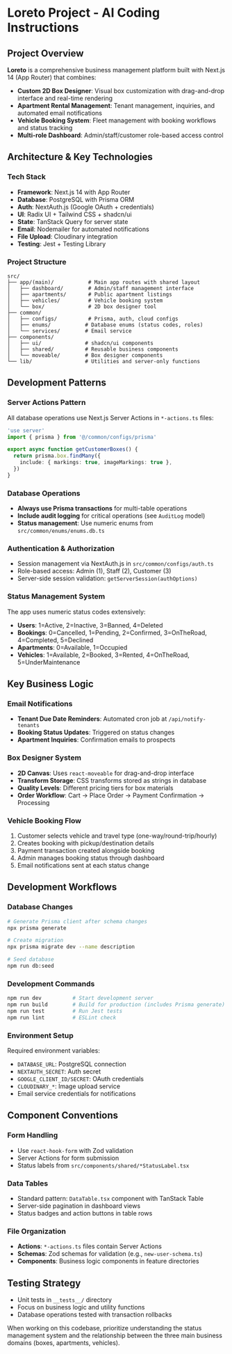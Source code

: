 # Loreto Project - AI Coding Instructions

## Project Overview

**Loreto** is a comprehensive business management platform built with Next.js 14 (App Router) that combines:

- **Custom 2D Box Designer**: Visual box customization with drag-and-drop interface and real-time rendering
- **Apartment Rental Management**: Tenant management, inquiries, and automated email notifications
- **Vehicle Booking System**: Fleet management with booking workflows and status tracking
- **Multi-role Dashboard**: Admin/staff/customer role-based access control

## Architecture & Key Technologies

### Tech Stack

- **Framework**: Next.js 14 with App Router
- **Database**: PostgreSQL with Prisma ORM
- **Auth**: NextAuth.js (Google OAuth + credentials)
- **UI**: Radix UI + Tailwind CSS + shadcn/ui
- **State**: TanStack Query for server state
- **Email**: Nodemailer for automated notifications
- **File Upload**: Cloudinary integration
- **Testing**: Jest + Testing Library

### Project Structure

```
src/
├── app/(main)/           # Main app routes with shared layout
│   ├── dashboard/        # Admin/staff management interface
│   ├── apartments/       # Public apartment listings
│   ├── vehicles/         # Vehicle booking system
│   └── box/              # 2D box designer tool
├── common/
│   ├── configs/          # Prisma, auth, cloud configs
│   ├── enums/           # Database enums (status codes, roles)
│   └── services/        # Email service
├── components/
│   ├── ui/              # shadcn/ui components
│   ├── shared/          # Reusable business components
│   └── moveable/        # Box designer components
└── lib/                 # Utilities and server-only functions
```

## Development Patterns

### Server Actions Pattern

All database operations use Next.js Server Actions in `*-actions.ts` files:

```typescript
'use server'
import { prisma } from '@/common/configs/prisma'

export async function getCustomerBoxes() {
  return prisma.box.findMany({
    include: { markings: true, imageMarkings: true },
  })
}
```

### Database Operations

- **Always use Prisma transactions** for multi-table operations
- **Include audit logging** for critical operations (see `AuditLog` model)
- **Status management**: Use numeric enums from `src/common/enums/enums.db.ts`

### Authentication & Authorization

- Session management via NextAuth.js in `src/common/configs/auth.ts`
- Role-based access: Admin (1), Staff (2), Customer (3)
- Server-side session validation: `getServerSession(authOptions)`

### Status Management System

The app uses numeric status codes extensively:

- **Users**: 1=Active, 2=Inactive, 3=Banned, 4=Deleted
- **Bookings**: 0=Cancelled, 1=Pending, 2=Confirmed, 3=OnTheRoad, 4=Completed, 5=Declined
- **Apartments**: 0=Available, 1=Occupied
- **Vehicles**: 1=Available, 2=Booked, 3=Rented, 4=OnTheRoad, 5=UnderMaintenance

## Key Business Logic

### Email Notifications

- **Tenant Due Date Reminders**: Automated cron job at `/api/notify-tenants`
- **Booking Status Updates**: Triggered on status changes
- **Apartment Inquiries**: Confirmation emails to prospects

### Box Designer System

- **2D Canvas**: Uses `react-moveable` for drag-and-drop interface
- **Transform Storage**: CSS transforms stored as strings in database
- **Quality Levels**: Different pricing tiers for box materials
- **Order Workflow**: Cart → Place Order → Payment Confirmation → Processing

### Vehicle Booking Flow

1. Customer selects vehicle and travel type (one-way/round-trip/hourly)
2. Creates booking with pickup/destination details
3. Payment transaction created alongside booking
4. Admin manages booking status through dashboard
5. Email notifications sent at each status change

## Development Workflows

### Database Changes

```bash
# Generate Prisma client after schema changes
npx prisma generate

# Create migration
npx prisma migrate dev --name description

# Seed database
npm run db:seed
```

### Development Commands

```bash
npm run dev          # Start development server
npm run build        # Build for production (includes Prisma generate)
npm run test         # Run Jest tests
npm run lint         # ESLint check
```

### Environment Setup

Required environment variables:

- `DATABASE_URL`: PostgreSQL connection
- `NEXTAUTH_SECRET`: Auth secret
- `GOOGLE_CLIENT_ID/SECRET`: OAuth credentials
- `CLOUDINARY_*`: Image upload service
- Email service credentials for notifications

## Component Conventions

### Form Handling

- Use `react-hook-form` with Zod validation
- Server Actions for form submission
- Status labels from `src/components/shared/*StatusLabel.tsx`

### Data Tables

- Standard pattern: `DataTable.tsx` component with TanStack Table
- Server-side pagination in dashboard views
- Status badges and action buttons in table rows

### File Organization

- **Actions**: `*-actions.ts` files contain Server Actions
- **Schemas**: Zod schemas for validation (e.g., `new-user-schema.ts`)
- **Components**: Business logic components in feature directories

## Testing Strategy

- Unit tests in `__tests__/` directory
- Focus on business logic and utility functions
- Database operations tested with transaction rollbacks

When working on this codebase, prioritize understanding the status management system and the relationship between the three main business domains (boxes, apartments, vehicles).
